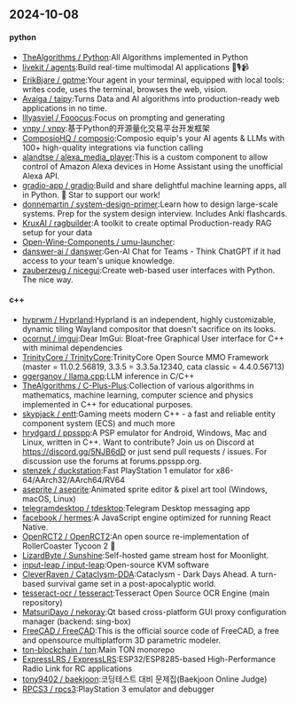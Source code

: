 ## 2024-10-08

#### python
* [TheAlgorithms / Python](https://github.com/TheAlgorithms/Python):All Algorithms implemented in Python
* [livekit / agents](https://github.com/livekit/agents):Build real-time multimodal AI applications 🤖🎙️📹
* [ErikBjare / gptme](https://github.com/ErikBjare/gptme):Your agent in your terminal, equipped with local tools: writes code, uses the terminal, browses the web, vision.
* [Avaiga / taipy](https://github.com/Avaiga/taipy):Turns Data and AI algorithms into production-ready web applications in no time.
* [lllyasviel / Fooocus](https://github.com/lllyasviel/Fooocus):Focus on prompting and generating
* [vnpy / vnpy](https://github.com/vnpy/vnpy):基于Python的开源量化交易平台开发框架
* [ComposioHQ / composio](https://github.com/ComposioHQ/composio):Composio equip's your AI agents & LLMs with 100+ high-quality integrations via function calling
* [alandtse / alexa_media_player](https://github.com/alandtse/alexa_media_player):This is a custom component to allow control of Amazon Alexa devices in Home Assistant using the unofficial Alexa API.
* [gradio-app / gradio](https://github.com/gradio-app/gradio):Build and share delightful machine learning apps, all in Python. 🌟 Star to support our work!
* [donnemartin / system-design-primer](https://github.com/donnemartin/system-design-primer):Learn how to design large-scale systems. Prep for the system design interview. Includes Anki flashcards.
* [KruxAI / ragbuilder](https://github.com/KruxAI/ragbuilder):A toolkit to create optimal Production-ready RAG setup for your data
* [Open-Wine-Components / umu-launcher](https://github.com/Open-Wine-Components/umu-launcher):
* [danswer-ai / danswer](https://github.com/danswer-ai/danswer):Gen-AI Chat for Teams - Think ChatGPT if it had access to your team's unique knowledge.
* [zauberzeug / nicegui](https://github.com/zauberzeug/nicegui):Create web-based user interfaces with Python. The nice way.

#### c++
* [hyprwm / Hyprland](https://github.com/hyprwm/Hyprland):Hyprland is an independent, highly customizable, dynamic tiling Wayland compositor that doesn't sacrifice on its looks.
* [ocornut / imgui](https://github.com/ocornut/imgui):Dear ImGui: Bloat-free Graphical User interface for C++ with minimal dependencies
* [TrinityCore / TrinityCore](https://github.com/TrinityCore/TrinityCore):TrinityCore Open Source MMO Framework (master = 11.0.2.56819, 3.3.5 = 3.3.5a.12340, cata classic = 4.4.0.56713)
* [ggerganov / llama.cpp](https://github.com/ggerganov/llama.cpp):LLM inference in C/C++
* [TheAlgorithms / C-Plus-Plus](https://github.com/TheAlgorithms/C-Plus-Plus):Collection of various algorithms in mathematics, machine learning, computer science and physics implemented in C++ for educational purposes.
* [skypjack / entt](https://github.com/skypjack/entt):Gaming meets modern C++ - a fast and reliable entity component system (ECS) and much more
* [hrydgard / ppsspp](https://github.com/hrydgard/ppsspp):A PSP emulator for Android, Windows, Mac and Linux, written in C++. Want to contribute? Join us on Discord at https://discord.gg/5NJB6dD or just send pull requests / issues. For discussion use the forums at forums.ppsspp.org.
* [stenzek / duckstation](https://github.com/stenzek/duckstation):Fast PlayStation 1 emulator for x86-64/AArch32/AArch64/RV64
* [aseprite / aseprite](https://github.com/aseprite/aseprite):Animated sprite editor & pixel art tool (Windows, macOS, Linux)
* [telegramdesktop / tdesktop](https://github.com/telegramdesktop/tdesktop):Telegram Desktop messaging app
* [facebook / hermes](https://github.com/facebook/hermes):A JavaScript engine optimized for running React Native.
* [OpenRCT2 / OpenRCT2](https://github.com/OpenRCT2/OpenRCT2):An open source re-implementation of RollerCoaster Tycoon 2 🎢
* [LizardByte / Sunshine](https://github.com/LizardByte/Sunshine):Self-hosted game stream host for Moonlight.
* [input-leap / input-leap](https://github.com/input-leap/input-leap):Open-source KVM software
* [CleverRaven / Cataclysm-DDA](https://github.com/CleverRaven/Cataclysm-DDA):Cataclysm - Dark Days Ahead. A turn-based survival game set in a post-apocalyptic world.
* [tesseract-ocr / tesseract](https://github.com/tesseract-ocr/tesseract):Tesseract Open Source OCR Engine (main repository)
* [MatsuriDayo / nekoray](https://github.com/MatsuriDayo/nekoray):Qt based cross-platform GUI proxy configuration manager (backend: sing-box)
* [FreeCAD / FreeCAD](https://github.com/FreeCAD/FreeCAD):This is the official source code of FreeCAD, a free and opensource multiplatform 3D parametric modeler.
* [ton-blockchain / ton](https://github.com/ton-blockchain/ton):Main TON monorepo
* [ExpressLRS / ExpressLRS](https://github.com/ExpressLRS/ExpressLRS):ESP32/ESP8285-based High-Performance Radio Link for RC applications
* [tony9402 / baekjoon](https://github.com/tony9402/baekjoon):코딩테스트 대비 문제집(Baekjoon Online Judge)
* [RPCS3 / rpcs3](https://github.com/RPCS3/rpcs3):PlayStation 3 emulator and debugger
